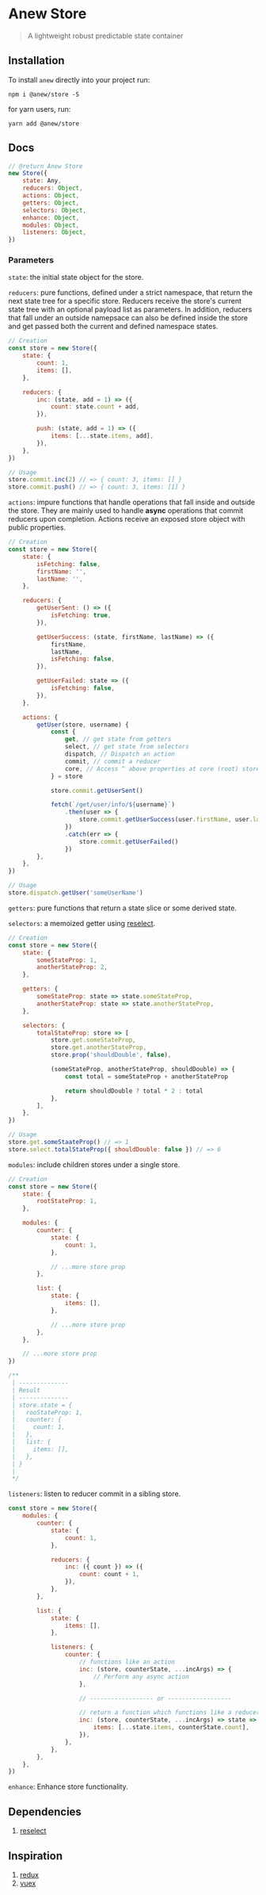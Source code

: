 # Anew Store

> A lightweight robust predictable state container

## Installation

To install `anew` directly into your project run:

```
npm i @anew/store -S
```

for yarn users, run:

```
yarn add @anew/store
```

## Docs

```js
// @return Anew Store
new Store({
    state: Any,
    reducers: Object,
    actions: Object,
    getters: Object,
    selectors: Object,
    enhance: Object,
    modules: Object,
    listeners: Object,
})
```

### Parameters

`state`: the initial state object for the store.

`reducers`: pure functions, defined under a strict namespace, that return the next state tree for a specific store. Reducers receive the store's current state tree with an optional payload list as parameters. In addition, reducers that fall under an outside namepsace can also be defined inside the store and get passed both the current and defined namespace states.

```js
// Creation
const store = new Store({
    state: {
        count: 1,
        items: [],
    },

    reducers: {
        inc: (state, add = 1) => ({
            count: state.count + add,
        }),

        push: (state, add = 1) => ({
            items: [...state.items, add],
        }),
    },
})

// Usage
store.commit.inc(2) // => { count: 3, items: [] }
store.commit.push() // => { count: 3, items: [1] }
```

`actions`: impure functions that handle operations that fall inside and outside the store. They are mainly used to handle **async** operations that commit reducers upon completion. Actions receive an exposed store object with public properties.

```js
// Creation
const store = new Store({
    state: {
        isFetching: false,
        firstName: '',
        lastName: '',
    },

    reducers: {
        getUserSent: () => ({
            isFetching: true,
        }),

        getUserSuccess: (state, firstName, lastName) => ({
            firstName,
            lastName,
            isFetching: false,
        }),

        getUserFailed: state => ({
            isFetching: false,
        }),
    },

    actions: {
        getUser(store, username) {
            const {
                get, // get state from getters
                select, // get state from selectors
                dispatch, // Dispatch an action
                commit, // commit a reducer
                core, // Access ^ above properties at core (root) store level
            } = store

            store.commit.getUserSent()

            fetch(`/get/user/info/${username}`)
                .then(user => {
                    store.commit.getUserSuccess(user.firstName, user.lastName)
                })
                .catch(err => {
                    store.commit.getUserFailed()
                })
        },
    },
})

// Usage
store.dispatch.getUser('someUserName')
```

`getters`: pure functions that return a state slice or some derived state.

`selectors`: a memoized getter using [reselect](https://github.com/reduxjs/reselect).

```js
// Creation
const store = new Store({
    state: {
        someStateProp: 1,
        anotherStateProp: 2,
    },

    getters: {
        someStateProp: state => state.someStateProp,
        anotherStateProp: state => state.anotherStateProp,
    },

    selectors: {
        totalStateProp: store => [
            store.get.someStateProp,
            store.get.anotherStateProp,
            store.prop('shouldDouble', false),

            (someStateProp, anotherStateProp, shouldDouble) => {
                const total = someStateProp + anotherStateProp

                return shouldDouble ? total * 2 : total
            },
        ],
    },
})

// Usage
store.get.someStaateProp() // => 1
store.select.totalStateProp({ shouldDouble: false }) // => 6
```

`modules`: include children stores under a single store.

```js
// Creation
const store = new Store({
    state: {
        rootStateProp: 1,
    },

    modules: {
        counter: {
            state: {
                count: 1,
            },

            // ...more store prop
        },

        list: {
            state: {
                items: [],
            },

            // ...more store prop
        },
    },

    // ...more store prop
})

/**
 | --------------
 | Result
 | --------------
 | store.state = { 
 |   rooStateProp: 1, 
 |   counter: {
 |     count: 1,
 |   },
 |   list: {
 |     items: [],
 |   },
 | }
 |
 */
```

`listeners`: listen to reducer commit in a sibling store.

```js
const store = new Store({
    modules: {
        counter: {
            state: {
                count: 1,
            },

            reducers: {
                inc: ({ count }) => ({
                    count: count + 1,
                }),
            },
        },

        list: {
            state: {
                items: [],
            },

            listeners: {
                counter: {
                    // functions like an action
                    inc: (store, counterState, ...incArgs) => {
                        // Perform any async action
                    },

                    // ------------------ or ------------------

                    // return a function which functions like a reducer
                    inc: (store, counterState, ...incArgs) => state => ({
                        items: [...state.items, counterState.count],
                    }),
                },
            },
        },
    },
})
```

`enhance`: Enhance store functionality.

## Dependencies

1. [reselect](https://github.com/reduxjs/reselect)

## Inspiration

1. [redux](https://redux.js.org/)
2. [vuex](https://vuex.vuejs.org)
